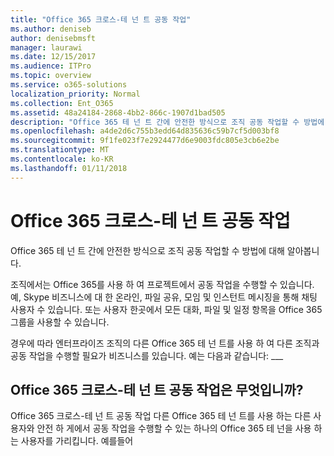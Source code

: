 ```yaml
---
title: "Office 365 크로스-테 넌 트 공동 작업"
ms.author: deniseb
author: denisebmsft
manager: laurawi
ms.date: 12/15/2017
ms.audience: ITPro
ms.topic: overview
ms.service: o365-solutions
localization_priority: Normal
ms.collection: Ent_O365
ms.assetid: 48a24184-2868-4bb2-866c-1907d1bad505
description: "Office 365 테 넌 트 간에 안전한 방식으로 조직 공동 작업할 수 방법에 대해 알아봅니다."
ms.openlocfilehash: a4de2d6c755b3edd64d835636c59b7cf5d003bf8
ms.sourcegitcommit: 9f1fe023f7e2924477d6e9003fdc805e3cb6e2be
ms.translationtype: MT
ms.contentlocale: ko-KR
ms.lasthandoff: 01/11/2018
---
```

# <a name="office-365-cross-tenant-collaboration"></a>Office 365 크로스-테 넌 트 공동 작업

Office 365 테 넌 트 간에 안전한 방식으로 조직 공동 작업할 수 방법에 대해 알아봅니다.
  
조직에서는 Office 365를 사용 하 여 프로젝트에서 공동 작업을 수행할 수 있습니다. 예, Skype 비즈니스에 대 한 온라인, 파일 공유, 모임 및 인스턴트 메시징을 통해 채팅 사용자 수 있습니다. 또는 사용자 한곳에서 모든 대화, 파일 및 일정 항목을 Office 365 그룹을 사용할 수 있습니다.
  
경우에 따라 엔터프라이즈 조직의 다른 Office 365 테 넌 트를 사용 하 여 다른 조직과 공동 작업을 수행할 필요가 비즈니스를 있습니다. 예는 다음과 같습니다: ___
  
## <a name="what-is-office-365-cross-tenant-collaboration"></a>Office 365 크로스-테 넌 트 공동 작업은 무엇입니까?
<a name="whatisctc"> </a>

Office 365 크로스-테 넌 트 공동 작업 다른 Office 365 테 넌 트를 사용 하는 다른 사용자와 안전 하 게에서 공동 작업을 수행할 수 있는 하나의 Office 365 테 넌을 사용 하는 사용자를 가리킵니다. 예를들어 
  


